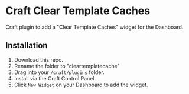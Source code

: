 # Craft Clear Template Caches

Craft plugin to add a "Clear Template Caches" widget for the Dashboard.

## Installation

1. Download this repo.
2. Rename the folder to "cleartemplatecache"
3. Drag into your `/craft/plugins` folder.
4. Install via the Craft Control Panel.
5. Click `New Widget` on your Dashboard to add the widget.
